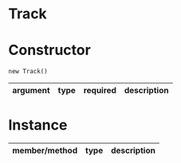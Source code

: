 Track
====


Constructor
====

`new Track()`

|argument|type  |required|description|
|--------|------|--------|-------|


Instance
====

|member/method|type  |description|
|-------------|------|-------    |

